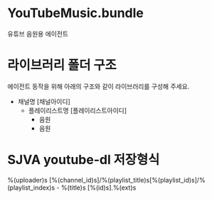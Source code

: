 # YouTubeMusic.bundle
유튜브 음원용 에이전트
# 라이브러리 폴더 구조
에이전트 동작을 위해 아래의 구조와 같이 라이브러리를 구성해 주세요.

- 채널명 [채널아이디]
   - 플레이리스트명 [플레이리스트아이디]
      - 음원
      - 음원
      
# SJVA youtube-dl 저장형식
%(uploader)s [%(channel_id)s]/%(playlist_title)s[%(playlist_id)s]/%(playlist_index)s - %(title)s [%(id)s].%(ext)s
